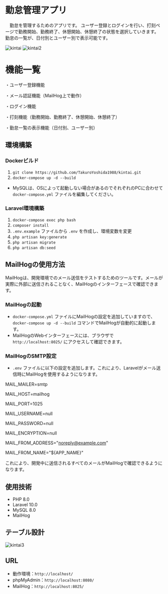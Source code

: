 # 勤怠管理アプリ
　勤怠を管理するためのアプリです。
ユーザー登録とログインを行い、打刻ページで勤務開始、勤務終了、休憩開始、休憩終了の状態を選択していきます。
勤怠の一覧が、日付別とユーザー別で表示可能です。

![kintai](https://github.com/user-attachments/assets/f4ff868f-2cfa-4ce4-bf81-672ee0693db5)
![kintai2](https://github.com/user-attachments/assets/7418f178-3d51-4b38-93fc-39b6cb172e29)

# 機能一覧
・ユーザー登録機能

・メール認証機能（MailHog上で動作）

・ログイン機能

・打刻機能（勤務開始、勤務終了、休憩開始、休憩終了）

・勤怠一覧の表示機能（日付別、ユーザー別）


## 環境構築

### Dockerビルド
1. `git clone https://github.com/TakuroYoshida1988/kintai.git`
2. `docker-compose up -d --build`

* MySQLは、OSによって起動しない場合があるのでそれぞれのPCに合わせて `docker-compose.yml` ファイルを編集してください。

### Laravel環境構築
1. `docker-compose exec php bash`
2. `composer install`
3. `.env.example` ファイルから `.env` を作成し、環境変数を変更
4. `php artisan key:generate`
5. `php artisan migrate`
6. `php artisan db:seed`

## MailHogの使用方法

MailHogは、開発環境でのメール送信をテストするためのツールです。メールが実際に外部に送信されることなく、MailHogのインターフェースで確認できます。

### MailHogの起動
- `docker-compose.yml` ファイルにMailHogの設定を追加していますので、`docker-compose up -d --build` コマンドでMailHogが自動的に起動します。
- MailHogのWebインターフェースには、ブラウザで `http://localhost:8025/` にアクセスして確認できます。

### MailHogのSMTP設定
- `.env` ファイルに以下の設定を追加します。これにより、Laravelがメール送信時にMailHogを使用するようになります。

MAIL_MAILER=smtp

MAIL_HOST=mailhog

MAIL_PORT=1025

MAIL_USERNAME=null

MAIL_PASSWORD=null

MAIL_ENCRYPTION=null

MAIL_FROM_ADDRESS="noreply@example.com"

MAIL_FROM_NAME="${APP_NAME}"

これにより、開発中に送信されるすべてのメールがMailHogで確認できるようになります。

## 使用技術
- PHP 8.0
- Laravel 10.0
- MySQL 8.0
- MailHog

## テーブル設計
![kintai3](https://github.com/user-attachments/assets/41d8793a-380e-4929-8cba-646005450091)




## URL
- 動作環境：`http://localhost/`
- phpMyAdmin：`http://localhost:8080/`
- MailHog：`http://localhost:8025/`
